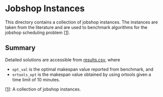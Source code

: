 # Jobshop Instances

This directory contains a collection of jobshop instances. The instances are
taken from the literature and are used to benchmark algorithms for the jobshop
scheduling problem [[1](http://jobshop.jjvh.nl/index.php)].

## Summary

Detailed solutions are accessible from [results.csv](./results.csv), where 
  * `opt_val` is the optimal makespan value reported from benchmark, and 
  * `ortools_opt` is the makespan value obtained by using ortools given a time limit of 10 minutes.


[[1](http://jobshop.jjvh.nl/index.php)]: A collection of jobshop instances.